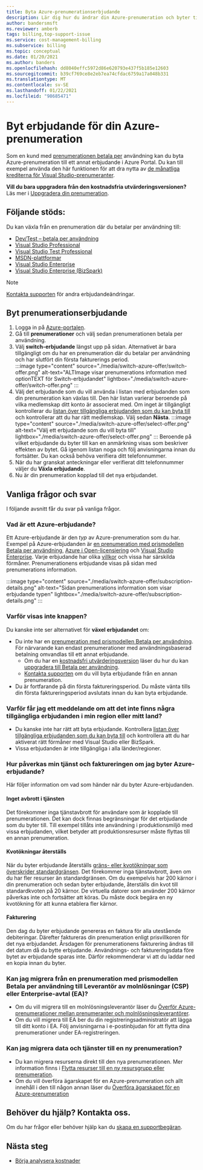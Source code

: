 ```yaml
---
title: Byta Azure-prenumerationserbjudande
description: Lär dig hur du ändrar din Azure-prenumeration och byter till ett annat erbjudande.
author: bandersmsft
ms.reviewer: amberb
tags: billing,top-support-issue
ms.service: cost-management-billing
ms.subservice: billing
ms.topic: conceptual
ms.date: 01/20/2021
ms.author: banders
ms.openlocfilehash: dd8040effc5972d86e620793e437f5b185e12603
ms.sourcegitcommit: b39cf769ce8e2eb7ea74cfdac6759a17a048b331
ms.translationtype: MT
ms.contentlocale: sv-SE
ms.lasthandoff: 01/22/2021
ms.locfileid: "98685471"
---
```

# <a name="change-your-azure-subscription-to-a-different-offer"></a>Byt erbjudande för din Azure-prenumeration

Som en kund med [prenumerationen betala per](https://azure.microsoft.com/offers/ms-azr-0003p/) användning kan du byta Azure-prenumeration till ett annat erbjudande i Azure Portal. Du kan till exempel använda den här funktionen för att dra nytta av [de månatliga krediterna för Visual Studio-prenumeranter](https://azure.microsoft.com/pricing/member-offers/msdn-benefits-details/).

**Vill du bara uppgradera från den kostnadsfria utvärderingsversionen?** Läs mer i [Uppgradera din prenumeration](upgrade-azure-subscription.md).

## <a name="whats-supported"></a>Följande stöds:

Du kan växla från en prenumeration där du betalar per användning till:

- [Dev/Test – betala per användning](https://azure.microsoft.com/offers/ms-azr-0023p/)
- [Visual Studio Professional](https://azure.microsoft.com/offers/ms-azr-0059p/)
- [Visual Studio Test Professional](https://azure.microsoft.com/offers/ms-azr-0060p/)
- [MSDN-plattformar](https://azure.microsoft.com/offers/ms-azr-0062p/)
- [Visual Studio Enterprise](https://azure.microsoft.com/offers/ms-azr-0063p/)
- [Visual Studio Enterprise (BizSpark)](https://azure.microsoft.com/offers/ms-azr-0064p/)

> [!NOTE]
> [Kontakta supporten](https://portal.azure.com/?#blade/Microsoft_Azure_Support/HelpAndSupportBlade) för andra erbjudandeändringar.

## <a name="switch-subscription-offer"></a>Byt prenumerationserbjudande

1. Logga in på [Azure-portalen](https://portal.azure.com).
1. Gå till **prenumerationer** och välj sedan prenumerationen betala per användning.
1. Välj **switch-erbjudande** längst upp på sidan. Alternativet är bara tillgängligt om du har en prenumeration där du betalar per användning och har slutfört din första fakturerings period.  
    :::image type="content" source="./media/switch-azure-offer/switch-offer.png" alt-text="ALTImage visar prenumerations information med optionTEXT för Switch-erbjudandet" lightbox="./media/switch-azure-offer/switch-offer.png" :::
1. Välj det erbjudande som du vill använda i listan med erbjudanden som din prenumeration kan växlas till. Den här listan varierar beroende på vilka medlemskap ditt konto är associerat med. Om inget är tillgängligt kontrollerar du [listan över tillgängliga erbjudanden som du kan byta till](#whats-supported) och kontrollerar att du har rätt medlemskap. Välj sedan **Nästa**.
    :::image type="content" source="./media/switch-azure-offer/select-offer.png" alt-text="Välj ett erbjudande som du vill byta till" lightbox="./media/switch-azure-offer/select-offer.png" :::
    Beroende på vilket erbjudande du byter till kan en anmärkning visas som beskriver effekten av bytet. Gå igenom listan noga och följ anvisningarna innan du fortsätter. Du kan också behöva verifiera ditt telefonnummer.
1. När du har granskat anteckningar eller verifierat ditt telefonnummer väljer du **Växla erbjudande**.
1. Nu är din prenumeration kopplad till det nya erbjudandet.

## <a name="frequently-asked-questions"></a>Vanliga frågor och svar
I följande avsnitt får du svar på vanliga frågor.

### <a name="what-is-an-azure-offer"></a>Vad är ett Azure-erbjudande?

Ett Azure-erbjudande är den *typ* av Azure-prenumeration som du har. Exempel på Azure-erbjudanden är [en prenumeration med prismodellen Betala per användning](https://azure.microsoft.com/offers/ms-azr-0003p/), [Azure i Open-licensiering](https://azure.microsoft.com/offers/ms-azr-0111p/) och [Visual Studio Enterprise](https://azure.microsoft.com/offers/ms-azr-0063p/). Varje erbjudande har olika [villkor](https://azure.microsoft.com/support/legal/offer-details/) och vissa har särskilda förmåner. Prenumerationens erbjudande visas på sidan med prenumerations information.

:::image type="content" source="./media/switch-azure-offer/subscription-details.png" alt-text="Sidan prenumerations information som visar erbjudande typen" lightbox="./media/switch-azure-offer/subscription-details.png" :::

### <a name="why-dont-i-see-the-button"></a>Varför visas inte knappen?

Du kanske inte ser alternativet för **växel erbjudandet** om:

* Du inte har en [prenumeration med prismodellen Betala per användning](https://azure.microsoft.com/offers/ms-azr-0003p/). För närvarande kan endast prenumerationer med användningsbaserad betalning omvandlas till ett annat erbjudande.
  * Om du har en [kostnadsfri utvärderingsversion](https://azure.microsoft.com/free/) läser du hur du kan [uppgradera till Betala per användning](upgrade-azure-subscription.md).
  * [Kontakta supporten](https://portal.azure.com/?#blade/Microsoft_Azure_Support/HelpAndSupportBlade) om du vill byta erbjudande från en annan prenumeration.
* Du är fortfarande på din första faktureringsperiod. Du måste vänta tills din första faktureringsperiod avslutats innan du kan byta erbjudande.

### <a name="why-do-i-see-there-are-no-offers-available-in-your-region-or-country-at-this-time"></a>Varför får jag ett meddelande om att det inte finns några tillgängliga erbjudanden i min region eller mitt land?

* Du kanske inte har rätt att byta erbjudande. Kontrollera [listan över tillgängliga erbjudanden som du kan byta till](#whats-supported) och kontrollera att du har aktiverat rätt förmåner med Visual Studio eller BizSpark.
* Vissa erbjudanden är inte tillgängliga i alla länder/regioner.

### <a name="what-does-switching-azure-offers-do-to-my-service-and-billing"></a>Hur påverkas min tjänst och faktureringen om jag byter Azure-erbjudande?

Här följer information om vad som händer när du byter Azure-erbjudanden.

#### <a name="no-service-downtime"></a>Inget avbrott i tjänsten

Det förekommer inga tjänstavbrott för användare som är kopplade till prenumerationen. Det kan dock finnas begränsningar för det erbjudande som du byter till. Till exempel tillåts inte användning i produktionsmiljö med vissa erbjudanden, vilket betyder att produktionsresurser måste flyttas till en annan prenumeration.

#### <a name="quota-increases-are-reset"></a>Kvotökningar återställs

När du byter erbjudande återställs [gräns- eller kvotökningar som överskrider standardgränsen](../../azure-portal/supportability/resource-manager-core-quotas-request.md). Det förekommer inga tjänstavbrott, även om du har fler resurser än standardgränsen. Om du exempelvis har 200 kärnor i din prenumeration och sedan byter erbjudande, återställs din kvot till standardkvoten på 20 kärnor. De virtuella datorer som använder 200 kärnor påverkas inte och fortsätter att köras. Du måste dock begära en ny kvotökning för att kunna etablera fler kärnor.

#### <a name="billing"></a>Fakturering

Den dag du byter erbjudande genereras en faktura för alla utestående debiteringar. Därefter faktureras din prenumeration enligt prisvillkoren för det nya erbjudandet. Årsdagen för prenumerationens fakturering ändras till det datum då du bytte erbjudande. Användnings- och faktureringsdata före bytet av erbjudande sparas inte. Därför rekommenderar vi att du laddar ned en kopia innan du byter.

### <a name="can-i-migrate-from-a-subscription-with-pay-as-you-go-rates-to-cloud-solution-provider-csp-or-enterprise-agreement-ea"></a>Kan jag migrera från en prenumeration med prismodellen Betala per användning till Leverantör av molnlösningar (CSP) eller Enterprise-avtal (EA)?

* Om du vill migrera till en molnlösningsleverantör läser du [Överför Azure-prenumerationer mellan prenumeranter och molnlösningsleverantörer](transfer-subscriptions-subscribers-csp.md).
* Om du vill migrera till EA ber du din registreringsadministratör att lägga till ditt konto i EA. Följ anvisningarna i e-postinbjudan för att flytta dina prenumerationer under EA-registreringen.

### <a name="can-i-migrate-data-and-services-to-a-new-subscription"></a>Kan jag migrera data och tjänster till en ny prenumeration?

* Du kan migrera resurserna direkt till den nya prenumerationen. Mer information finns i [Flytta resurser till en ny resursgrupp eller prenumeration](../../azure-resource-manager/management/move-resource-group-and-subscription.md).
* Om du vill överföra ägarskapet för en Azure-prenumeration och allt innehåll i den till någon annan läser du [Överföra ägarskapet för en Azure-prenumeration](billing-subscription-transfer.md)

## <a name="need-help-contact-us"></a>Behöver du hjälp? Kontakta oss.

Om du har frågor eller behöver hjälp kan du [skapa en supportbegäran](https://go.microsoft.com/fwlink/?linkid=2083458).

## <a name="next-steps"></a>Nästa steg
- [Börja analysera kostnader](../costs/quick-acm-cost-analysis.md)
